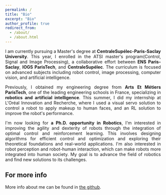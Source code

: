 ```yaml
---
permalink: /
title: "Bio"
excerpt: "Bio"
author_profile: true
redirect_from: 
  - /about/
  - /about.html
---
```

<style>
    .justified-text {
        text-align: justify;
    }
</style>

<p class="justified-text">
I am currently pursuing a Master's degree at <strong>CentraleSupélec-Paris-Saclay University</strong>. This year, I enrolled in the <strongW>ATSI master's program(Control, Signal and Image Processing)<strongW>, a collaborative effort between <strong>ENS Paris-Saclay</strong>, <strong>IOGS ParisTech</strong>, and <strong>CentraleSupélec</strong>. The curriculum is focused on advanced subjects including robot control, image processing, computer vision, and artificial intelligence.
</p>


<p class="justified-text">
Previously, I obtained my engineering degree from <strong>Arts Et Métiers ParisTech</strong>, one of the leading engineering schools in France, specializing in <strong>robotics and artificial intelligence</strong>. This summer, I did my internship at L'Oréal Innovation and Recherche, where I used a visual servo solution to control a robot to apply makeup to human faces, and an RL solution to improve the robot's performance. 
</p>

<p class="justified-text">
I'm now looking for <strong>a Ph.D. opportunity in Robotics</strong>, I'm interested in improving the agility and dexterity of robots through the integration of optimal control and reinforcement learning. This involves designing algorithms for efficient control and optimization and exploring their theoretical foundations and real-world applications. I'm also interested in robot perception and robot-human interaction, which can make robots more integrated into human society. My goal is to advance the field of robotics and find new solutions to its challenges.
</p>

For more info
------
More info about me can be found in [the github](https://github.com/SichenPa221).
